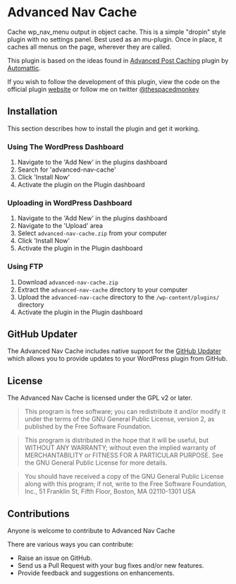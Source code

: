 Advanced Nav Cache
===================

Cache wp_nav_menu output in object cache. This is a simple "dropin" style plugin with no settings panel. Best used as an mu-plugin. Once in place, it caches all menus on the page, wherever they are called. 

This plugin is based on the ideas found in [Advanced Post Caching](https://github.com/Automattic/advanced-post-cache) plugin by [Automattic](http://automattic.com/).

If you wish to follow the development of this plugin, view the code on the official plugin [website](http://www.jonathandavidharris.co.uk/ "website") or follow me on twitter [@thespacedmonkey](https://twitter.com/thespacedmonkey)


## Installation

This section describes how to install the plugin and get it working.


### Using The WordPress Dashboard 

1. Navigate to the 'Add New' in the plugins dashboard
2. Search for 'advanced-nav-cache'
3. Click 'Install Now'
4. Activate the plugin on the Plugin dashboard

### Uploading in WordPress Dashboard

1. Navigate to the 'Add New' in the plugins dashboard
2. Navigate to the 'Upload' area
3. Select `advanced-nav-cache.zip` from your computer
4. Click 'Install Now'
5. Activate the plugin in the Plugin dashboard

### Using FTP 
1. Download `advanced-nav-cache.zip`
2. Extract the `advanced-nav-cache` directory to your computer
3. Upload the `advanced-nav-cache` directory to the `/wp-content/plugins/` directory
4. Activate the plugin in the Plugin dashboard


## GitHub Updater

The Advanced Nav Cache includes native support for the [GitHub Updater](https://github.com/afragen/github-updater) which allows you to provide updates to your WordPress plugin from GitHub.

## License

The Advanced Nav Cache is licensed under the GPL v2 or later.

> This program is free software; you can redistribute it and/or modify
it under the terms of the GNU General Public License, version 2, as
published by the Free Software Foundation.

> This program is distributed in the hope that it will be useful,
but WITHOUT ANY WARRANTY; without even the implied warranty of
MERCHANTABILITY or FITNESS FOR A PARTICULAR PURPOSE.  See the
GNU General Public License for more details.

> You should have received a copy of the GNU General Public License
along with this program; if not, write to the Free Software
Foundation, Inc., 51 Franklin St, Fifth Floor, Boston, MA  02110-1301  USA


## Contributions

Anyone is welcome to contribute to Advanced Nav Cache

There are various ways you can contribute:

* Raise an issue on GitHub.
* Send us a Pull Request with your bug fixes and/or new features.
* Provide feedback and suggestions on enhancements.